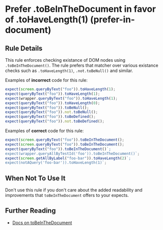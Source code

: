 # Prefer .toBeInTheDocument in favor of .toHaveLength(1) (prefer-in-document)

## Rule Details

This rule enforces checking existance of DOM nodes using `.toBeInTheDocument()`.
The rule prefers that matcher over various existance checks such as `.toHaveLength(1)`, `.not.toBeNull()` and
similar.

Examples of **incorrect** code for this rule:

```js
expect(screen.queryByText("foo")).toHaveLength(1);
expect(queryByText("foo")).toHaveLength(1);
expect(wrapper.queryByText("foo")).toHaveLength(1);
expect(queryByText("foo")).toHaveLength(0);
expect(queryByText("foo")).toBeNull();
expect(queryByText("foo")).not.toBeNull();
expect(queryByText("foo")).toBeDefined();
expect(queryByText("foo")).not.toBeDefined();
```

Examples of **correct** code for this rule:

```js
expect(screen.queryByText("foo")).toBeInTheDocument();
expect(screen.queryByText("foo")).toBeInTheDocument();
expect(queryByText("foo")).toBeInTheDocument()`;
expect(wrapper.queryAllByTestId('foo')).toBeInTheDocument()`;
expect(screen.getAllByLabel("foo-bar")).toHaveLength(2)`;
expect(notAQuery('foo-bar')).toHaveLength(1)`;
```

## When Not To Use It

Don't use this rule if you don't care about the added readability and
improvements that `toBeInTheDocument` offers to your expects.

## Further Reading

- [Docs on toBeInTheDocument](https://github.com/testing-library/jest-dom#tobeinthedocument)
